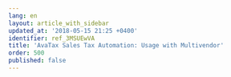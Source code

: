 ```yaml
---
lang: en
layout: article_with_sidebar
updated_at: '2018-05-15 21:25 +0400'
identifier: ref_3MSUEwVA
title: 'AvaTax Sales Tax Automation: Usage with Multivendor'
order: 500
published: false
---
```


